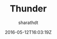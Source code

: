 ---
title: "Thunder"
github: https://github.com/sharu725/thunder
demo: http://webjeda.com/thunder/
author: sharathdt

ssg:
  - Jekyll
cms:
  - No Cms
date: 2016-05-12T16:03:19Z
github_branch: master
stale: true
---